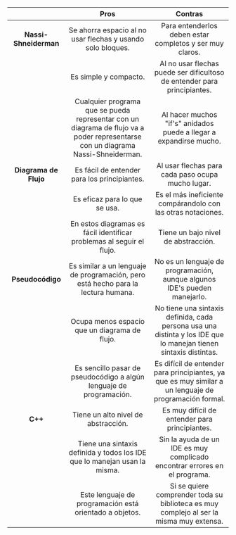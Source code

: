 |                   | Pros                                                                                                                             | Contras|
|:-------------------:|:----------------------------------------------------------------------------------------------------------------------------------:|:-------------------------------------------------------------------------------------------------------------------:|
| **Nassi-Shneiderman** | Se ahorra espacio al no usar flechas y usando solo bloques.                                                                       | Para entenderlos deben estar completos y ser muy claros.                                                          |
|                   |Es simple y compacto.                                                                                                            | Al no usar flechas puede ser dificultoso de entender para principiantes.                                          |
|                   |Cualquier programa que se pueda representar con un diagrama de flujo va a poder representarse con un diagrama Nassi-Shneiderman. | Al hacer muchos "if's" anidados puede a llegar a expandirse mucho.                                                |
| **Diagrama de Flujo**| Es fácil de entender para los principiantes.                                                                                     | Al usar flechas para cada paso ocupa mucho lugar.                                                                 |
|                   | Es eficaz para lo que se usa.                                                                                                    | Es el más ineficiente compárandolo con las otras notaciones.                                                      |
|                   | En estos diagramas es fácil identificar problemas al seguir el flujo.                                                            | Tiene un bajo nivel de abstracción.                                                                               |
| **Pseudocódigo**      | Es similar a un lenguaje de programación, pero está hecho para la lectura humana.                                                | No es un lenguaje de programación, aunque algunos IDE's pueden manejarlo.                                         |
|                   | Ocupa menos espacio que un diagrama de flujo.                                                                                    | No tiene una sintaxis definida, cada persona usa una distinta y los IDE que lo manejan tienen sintaxis distintas. |
|                   | Es sencillo pasar de pseudocódigo a algún lenguaje de programación.                                                              | Es difícil de entender para principiantes, ya que es muy similar a un lenguaje de programación formal.            |
| **C++**               | Tiene un alto nivel de abstracción.                                                                                              | Es muy difícil de entender para principiantes.                                                                    |
|                   | Tiene una sintaxis definida y todos los IDE que lo manejan usan la misma.                                                        | Sin la ayuda de un IDE es muy complicado encontrar errores en el programa.                                        |
|                   | Este lenguaje de programación está orientado a objetos.                                                                          |Si se quiere comprender toda su biblioteca es muy complejo al ser la misma muy extensa.                            |
